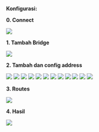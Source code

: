 **Konfigurasi:**

**0. Connect**

<img src="./assets/01.png">

**1. Tambah Bridge**

<img src="./assets/bridge.png">


**2. Tambah dan config address**

<img src="./assets/02.png">
<img src="./assets/03.png">
<img src="./assets/04.png">
<img src="./assets/05.png">
<img src="./assets/06.png">
<img src="./assets/07.png">
<img src="./assets/08.png">
<img src="./assets/09.png">
<img src="./assets/10.png">
<img src="./assets/11.png">
<img src="./assets/12.png">
<img src="./assets/address.png">

**3. Routes**

<img src="./assets/routes.png">

**4. Hasil**

<img src="./assets/hasilPing.png">
